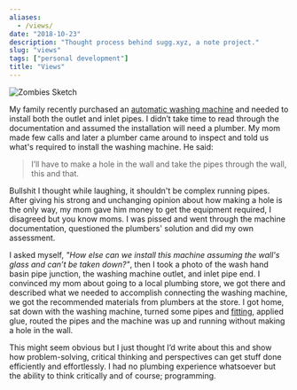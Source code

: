 ```yaml
---
aliases:
  - /views/
date: "2018-10-23"
description: "Thought process behind sugg.xyz, a note project."
slug: "views"
tags: ["personal development"]
title: "Views"
---
```



![Zombies Sketch][]


My family recently purchased an [automatic washing machine][] and needed to install both the outlet and inlet pipes. I didn’t take time to read through the documentation and assumed the installation will need a plumber. My mom made few calls and later a plumber came around to inspect and told us what's required to install the washing machine. He said:

> I’ll have to make a hole in the wall and take the pipes through the wall, this and that.

Bullshit I thought while laughing, it shouldn't be complex running pipes. After giving his strong and unchanging opinion about how making a hole is the only way, my mom gave him money to get the equipment required, I disagreed but you know moms. I was pissed and went through the machine documentation, questioned the plumbers' solution and did my own assessment.

I asked myself, *"How else can we install this machine assuming the wall's glass and can’t be taken down?"*, then I took a photo of the wash hand basin pipe junction, the washing machine outlet, and inlet pipe end. I convinced my mom about going to a local plumbing store, we got there and described what we needed to accomplish connecting the washing machine, we got the recommended materials from plumbers at the store. I got home, sat down with the washing machine, turned some pipes and [fitting][], applied glue, routed the pipes and the machine was up and running without making a hole in the wall.

This might seem obvious but I just thought I’d write about this and show how problem-solving, critical thinking and perspectives can get stuff done efficiently and effortlessly. I had no plumbing experience whatsoever but the ability to think critically and of course; programming.

  [Zombies Sketch]: /static/images/2018/zombies-sketch.jpg "Zombies Sketch"
  [automatic washing machine]: https://en.wikipedia.org/wiki/Washing_machine "Washing Machine - Wikipedia"
  [fitting]: https://en.wikipedia.org/wiki/Piping_and_plumbing_fitting "Piping and plumbing fitting - Wikipedia"
